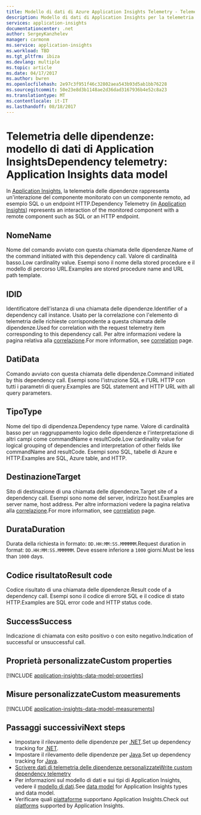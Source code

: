 ```yaml
---
title: Modello di dati di Azure Application Insights Telemetry - Telemetria delle dipendenze | Microsoft Docs
description: Modello di dati di Application Insights per la telemetria delle dipendenze
services: application-insights
documentationcenter: .net
author: SergeyKanzhelev
manager: carmonm
ms.service: application-insights
ms.workload: TBD
ms.tgt_pltfrm: ibiza
ms.devlang: multiple
ms.topic: article
ms.date: 04/17/2017
ms.author: bwren
ms.openlocfilehash: 2e97c3f951f46c32802aea543b93d5ab1bb76228
ms.sourcegitcommit: 50e23e8d3b1148ae2d36dad3167936b4e52c8a23
ms.translationtype: MT
ms.contentlocale: it-IT
ms.lasthandoff: 08/18/2017
---
```

# <a name="dependency-telemetry-application-insights-data-model"></a><span data-ttu-id="2e503-103">Telemetria delle dipendenze: modello di dati di Application Insights</span><span class="sxs-lookup"><span data-stu-id="2e503-103">Dependency telemetry: Application Insights data model</span></span>

<span data-ttu-id="2e503-104">In [Application Insights](app-insights-overview.md), la telemetria delle dipendenze rappresenta un'interazione del componente monitorato con un componente remoto, ad esempio SQL o un endpoint HTTP.</span><span class="sxs-lookup"><span data-stu-id="2e503-104">Dependency Telemetry (in [Application Insights](app-insights-overview.md)) represents an interaction of the monitored component with a remote component such as SQL or an HTTP endpoint.</span></span>

## <a name="name"></a><span data-ttu-id="2e503-105">Nome</span><span class="sxs-lookup"><span data-stu-id="2e503-105">Name</span></span>

<span data-ttu-id="2e503-106">Nome del comando avviato con questa chiamata delle dipendenze.</span><span class="sxs-lookup"><span data-stu-id="2e503-106">Name of the command initiated with this dependency call.</span></span> <span data-ttu-id="2e503-107">Valore di cardinalità basso.</span><span class="sxs-lookup"><span data-stu-id="2e503-107">Low cardinality value.</span></span> <span data-ttu-id="2e503-108">Esempi sono il nome della stored procedure e il modello di percorso URL.</span><span class="sxs-lookup"><span data-stu-id="2e503-108">Examples are stored procedure name and URL path template.</span></span>

## <a name="id"></a><span data-ttu-id="2e503-109">ID</span><span class="sxs-lookup"><span data-stu-id="2e503-109">ID</span></span>

<span data-ttu-id="2e503-110">Identificatore dell'istanza di una chiamata delle dipendenze.</span><span class="sxs-lookup"><span data-stu-id="2e503-110">Identifier of a dependency call instance.</span></span> <span data-ttu-id="2e503-111">Usato per la correlazione con l'elemento di telemetria delle richieste corrispondente a questa chiamata delle dipendenze.</span><span class="sxs-lookup"><span data-stu-id="2e503-111">Used for correlation with the request telemetry item corresponding to this dependency call.</span></span> <span data-ttu-id="2e503-112">Per altre informazioni vedere la pagina relativa alla [correlazione](application-insights-correlation.md).</span><span class="sxs-lookup"><span data-stu-id="2e503-112">For more information, see [correlation](application-insights-correlation.md) page.</span></span>

## <a name="data"></a><span data-ttu-id="2e503-113">Dati</span><span class="sxs-lookup"><span data-stu-id="2e503-113">Data</span></span>

<span data-ttu-id="2e503-114">Comando avviato con questa chiamata delle dipendenze.</span><span class="sxs-lookup"><span data-stu-id="2e503-114">Command initiated by this dependency call.</span></span> <span data-ttu-id="2e503-115">Esempi sono l'istruzione SQL e l'URL HTTP con tutti i parametri di query.</span><span class="sxs-lookup"><span data-stu-id="2e503-115">Examples are SQL statement and HTTP URL with all query parameters.</span></span>

## <a name="type"></a><span data-ttu-id="2e503-116">Tipo</span><span class="sxs-lookup"><span data-stu-id="2e503-116">Type</span></span>

<span data-ttu-id="2e503-117">Nome del tipo di dipendenza.</span><span class="sxs-lookup"><span data-stu-id="2e503-117">Dependency type name.</span></span> <span data-ttu-id="2e503-118">Valore di cardinalità basso per un raggruppamento logico delle dipendenze e l'interpretazione di altri campi come commandName e resultCode.</span><span class="sxs-lookup"><span data-stu-id="2e503-118">Low cardinality value for logical grouping of dependencies and interpretation of other fields like commandName and resultCode.</span></span> <span data-ttu-id="2e503-119">Esempi sono SQL, tabelle di Azure e HTTP.</span><span class="sxs-lookup"><span data-stu-id="2e503-119">Examples are SQL, Azure table, and HTTP.</span></span>

## <a name="target"></a><span data-ttu-id="2e503-120">Destinazione</span><span class="sxs-lookup"><span data-stu-id="2e503-120">Target</span></span>

<span data-ttu-id="2e503-121">Sito di destinazione di una chiamata delle dipendenze.</span><span class="sxs-lookup"><span data-stu-id="2e503-121">Target site of a dependency call.</span></span> <span data-ttu-id="2e503-122">Esempi sono nome del server, indirizzo host.</span><span class="sxs-lookup"><span data-stu-id="2e503-122">Examples are server name, host address.</span></span> <span data-ttu-id="2e503-123">Per altre informazioni vedere la pagina relativa alla [correlazione](application-insights-correlation.md).</span><span class="sxs-lookup"><span data-stu-id="2e503-123">For more information, see [correlation](application-insights-correlation.md) page.</span></span>

## <a name="duration"></a><span data-ttu-id="2e503-124">Durata</span><span class="sxs-lookup"><span data-stu-id="2e503-124">Duration</span></span>

<span data-ttu-id="2e503-125">Durata della richiesta in formato: `DD.HH:MM:SS.MMMMMM`.</span><span class="sxs-lookup"><span data-stu-id="2e503-125">Request duration in format: `DD.HH:MM:SS.MMMMMM`.</span></span> <span data-ttu-id="2e503-126">Deve essere inferiore a `1000` giorni.</span><span class="sxs-lookup"><span data-stu-id="2e503-126">Must be less than `1000` days.</span></span>

## <a name="result-code"></a><span data-ttu-id="2e503-127">Codice risultato</span><span class="sxs-lookup"><span data-stu-id="2e503-127">Result code</span></span>

<span data-ttu-id="2e503-128">Codice risultato di una chiamata delle dipendenze.</span><span class="sxs-lookup"><span data-stu-id="2e503-128">Result code of a dependency call.</span></span> <span data-ttu-id="2e503-129">Esempi sono il codice di errore SQL e il codice di stato HTTP.</span><span class="sxs-lookup"><span data-stu-id="2e503-129">Examples are SQL error code and HTTP status code.</span></span>

## <a name="success"></a><span data-ttu-id="2e503-130">Success</span><span class="sxs-lookup"><span data-stu-id="2e503-130">Success</span></span>

<span data-ttu-id="2e503-131">Indicazione di chiamata con esito positivo o con esito negativo.</span><span class="sxs-lookup"><span data-stu-id="2e503-131">Indication of successful or unsuccessful call.</span></span>

## <a name="custom-properties"></a><span data-ttu-id="2e503-132">Proprietà personalizzate</span><span class="sxs-lookup"><span data-stu-id="2e503-132">Custom properties</span></span>

[!INCLUDE [application-insights-data-model-properties](../../includes/application-insights-data-model-properties.md)]

## <a name="custom-measurements"></a><span data-ttu-id="2e503-133">Misure personalizzate</span><span class="sxs-lookup"><span data-stu-id="2e503-133">Custom measurements</span></span>

[!INCLUDE [application-insights-data-model-measurements](../../includes/application-insights-data-model-measurements.md)]


## <a name="next-steps"></a><span data-ttu-id="2e503-134">Passaggi successivi</span><span class="sxs-lookup"><span data-stu-id="2e503-134">Next steps</span></span>

- <span data-ttu-id="2e503-135">Impostare il rilevamento delle dipendenze per [.NET](app-insights-asp-net-dependencies.md).</span><span class="sxs-lookup"><span data-stu-id="2e503-135">Set up dependency tracking for [.NET](app-insights-asp-net-dependencies.md).</span></span>
- <span data-ttu-id="2e503-136">Impostare il rilevamento delle dipendenze per [Java](app-insights-java-agent.md).</span><span class="sxs-lookup"><span data-stu-id="2e503-136">Set up dependency tracking for [Java](app-insights-java-agent.md).</span></span>
- [<span data-ttu-id="2e503-137">Scrivere dati di telemetria delle dipendenze personalizzate</span><span class="sxs-lookup"><span data-stu-id="2e503-137">Write custom dependency telemetry</span></span>](app-insights-api-custom-events-metrics.md#trackdependency)
- <span data-ttu-id="2e503-138">Per informazioni sul modello di dati e sui tipi di Application Insights, vedere il [modello di dati](application-insights-data-model.md).</span><span class="sxs-lookup"><span data-stu-id="2e503-138">See [data model](application-insights-data-model.md) for Application Insights types and data model.</span></span>
- <span data-ttu-id="2e503-139">Verificare quali [piattaforme](app-insights-platforms.md) supportano Application Insights.</span><span class="sxs-lookup"><span data-stu-id="2e503-139">Check out [platforms](app-insights-platforms.md) supported by Application Insights.</span></span>
